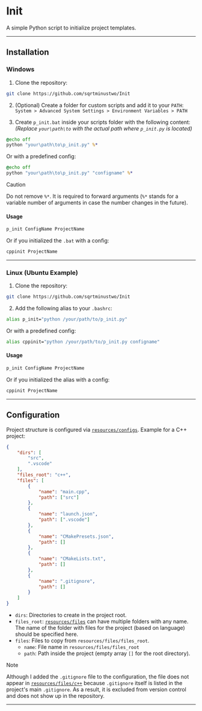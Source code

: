 # Init

A simple Python script to initialize project templates.

---

## Installation

### Windows

1. Clone the repository:
```bash
git clone https://github.com/sqrtminustwo/Init
```

2. (Optional) Create a folder for custom scripts and add it to your `PATH`:  
`System > Advanced System Settings > Environment Variables > PATH`

3. Create `p_init.bat` inside your scripts folder with the following content:  
*(Replace `your\path\to` with the actual path where `p_init.py` is located)*

```bat
@echo off
python "your\path\to\p_init.py" %*
```

Or with a predefined config:
```bat
@echo off
python "your\path\to\p_init.py" "configname" %*
```

> [!CAUTION]
> Do not remove `%*`. It is required to forward arguments (`%*` stands for a variable number of arguments in case the number changes in the future).

#### Usage
```bash
p_init ConfigName ProjectName
```

Or if you initialized the `.bat` with a config:
```bash
cppinit ProjectName
```

---

### Linux (Ubuntu Example)

1. Clone the repository:
```bash
git clone https://github.com/sqrtminustwo/Init
```

2. Add the following alias to your `.bashrc`:
```bash
alias p_init="python /your/path/to/p_init.py"
```

Or with a predefined config:
```bash
alias cppinit="python /your/path/to/p_init.py configname"
```

#### Usage
```bash
p_init ConfigName ProjectName
```

Or if you initialized the alias with a config:
```bash
cppinit ProjectName
```

---

## Configuration

Project structure is configured via [`resources/configs`](resources/configs). Example for a C++ project:

```json
{
    "dirs": [
        "src", 
        ".vscode"
    ],
    "files_root": "c++",
    "files": [
        {
            "name": "main.cpp",
            "path": ["src"]
        },
        {
            "name": "launch.json",
            "path": [".vscode"]
        },
        {
            "name": "CMakePresets.json",
            "path": []
        },
        {
            "name": "CMakeLists.txt",
            "path": []
        },
        {
            "name": ".gitignore",
            "path": []
        }
    ]
}
```

- `dirs`: Directories to create in the project root.
- `files_root`: [`resources/files`](resources/files) can have multiple folders with any name. The name of the folder with files for the project (based on language) should be specified here.
- `files`: Files to copy from `resources/files/files_root`.  
  - `name`: File name in `resources/files/files_root`
  - `path`: Path inside the project (empty array `[]` for the root directory).

> [!NOTE]
> Although I added the `.gitignore` file to the configuration, the file does not appear in [`resources/files/c++`](resources/files/c++) because `.gitignore` itself is listed in the project's main `.gitignore`. As a result, it is excluded from version control and does not show up in the repository.

---
